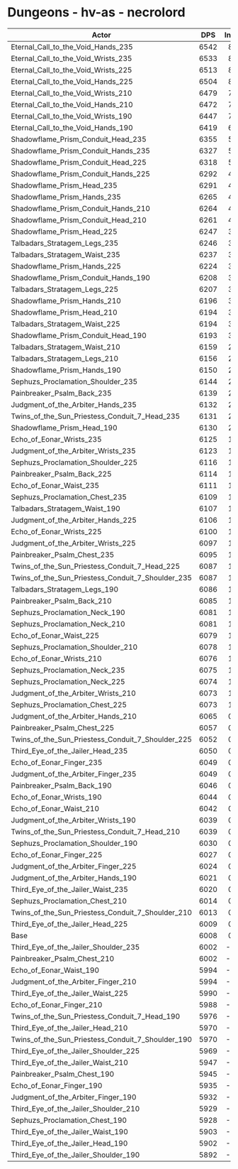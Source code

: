 # Dungeons - hv-as - necrolord
| Actor | DPS | Increase |
|---|:---:|:---:|
|Eternal_Call_to_the_Void_Hands_235|6542|8.89%|
|Eternal_Call_to_the_Void_Wrists_235|6533|8.74%|
|Eternal_Call_to_the_Void_Wrists_225|6513|8.41%|
|Eternal_Call_to_the_Void_Hands_225|6504|8.26%|
|Eternal_Call_to_the_Void_Wrists_210|6479|7.84%|
|Eternal_Call_to_the_Void_Hands_210|6472|7.72%|
|Eternal_Call_to_the_Void_Wrists_190|6447|7.31%|
|Eternal_Call_to_the_Void_Hands_190|6419|6.84%|
|Shadowflame_Prism_Conduit_Head_235|6355|5.78%|
|Shadowflame_Prism_Conduit_Hands_235|6327|5.31%|
|Shadowflame_Prism_Conduit_Head_225|6318|5.16%|
|Shadowflame_Prism_Conduit_Hands_225|6292|4.73%|
|Shadowflame_Prism_Head_235|6291|4.71%|
|Shadowflame_Prism_Hands_235|6265|4.28%|
|Shadowflame_Prism_Conduit_Hands_210|6264|4.26%|
|Shadowflame_Prism_Conduit_Head_210|6261|4.21%|
|Shadowflame_Prism_Head_225|6247|3.98%|
|Talbadars_Stratagem_Legs_235|6246|3.96%|
|Talbadars_Stratagem_Waist_235|6237|3.81%|
|Shadowflame_Prism_Hands_225|6224|3.60%|
|Shadowflame_Prism_Conduit_Hands_190|6208|3.33%|
|Talbadars_Stratagem_Legs_225|6207|3.31%|
|Shadowflame_Prism_Hands_210|6196|3.13%|
|Shadowflame_Prism_Head_210|6194|3.10%|
|Talbadars_Stratagem_Waist_225|6194|3.10%|
|Shadowflame_Prism_Conduit_Head_190|6193|3.08%|
|Talbadars_Stratagem_Waist_210|6159|2.51%|
|Talbadars_Stratagem_Legs_210|6156|2.46%|
|Shadowflame_Prism_Hands_190|6150|2.36%|
|Sephuzs_Proclamation_Shoulder_235|6144|2.26%|
|Painbreaker_Psalm_Back_235|6139|2.18%|
|Judgment_of_the_Arbiter_Hands_235|6132|2.06%|
|Twins_of_the_Sun_Priestess_Conduit_7_Head_235|6131|2.05%|
|Shadowflame_Prism_Head_190|6130|2.03%|
|Echo_of_Eonar_Wrists_235|6125|1.95%|
|Judgment_of_the_Arbiter_Wrists_235|6123|1.91%|
|Sephuzs_Proclamation_Shoulder_225|6116|1.80%|
|Painbreaker_Psalm_Back_225|6114|1.76%|
|Echo_of_Eonar_Waist_235|6111|1.71%|
|Sephuzs_Proclamation_Chest_235|6109|1.68%|
|Talbadars_Stratagem_Waist_190|6107|1.65%|
|Judgment_of_the_Arbiter_Hands_225|6106|1.63%|
|Echo_of_Eonar_Wrists_225|6100|1.53%|
|Judgment_of_the_Arbiter_Wrists_225|6097|1.48%|
|Painbreaker_Psalm_Chest_235|6095|1.45%|
|Twins_of_the_Sun_Priestess_Conduit_7_Head_225|6087|1.31%|
|Twins_of_the_Sun_Priestess_Conduit_7_Shoulder_235|6087|1.31%|
|Talbadars_Stratagem_Legs_190|6086|1.30%|
|Painbreaker_Psalm_Back_210|6085|1.28%|
|Sephuzs_Proclamation_Neck_190|6081|1.22%|
|Sephuzs_Proclamation_Neck_210|6081|1.22%|
|Echo_of_Eonar_Waist_225|6079|1.18%|
|Sephuzs_Proclamation_Shoulder_210|6078|1.17%|
|Echo_of_Eonar_Wrists_210|6076|1.13%|
|Sephuzs_Proclamation_Neck_235|6075|1.12%|
|Sephuzs_Proclamation_Neck_225|6074|1.10%|
|Judgment_of_the_Arbiter_Wrists_210|6073|1.08%|
|Sephuzs_Proclamation_Chest_225|6073|1.08%|
|Judgment_of_the_Arbiter_Hands_210|6065|0.95%|
|Painbreaker_Psalm_Chest_225|6057|0.82%|
|Twins_of_the_Sun_Priestess_Conduit_7_Shoulder_225|6052|0.73%|
|Third_Eye_of_the_Jailer_Head_235|6050|0.70%|
|Echo_of_Eonar_Finger_235|6049|0.68%|
|Judgment_of_the_Arbiter_Finger_235|6049|0.68%|
|Painbreaker_Psalm_Back_190|6046|0.63%|
|Echo_of_Eonar_Wrists_190|6044|0.60%|
|Echo_of_Eonar_Waist_210|6042|0.57%|
|Judgment_of_the_Arbiter_Wrists_190|6039|0.52%|
|Twins_of_the_Sun_Priestess_Conduit_7_Head_210|6039|0.52%|
|Sephuzs_Proclamation_Shoulder_190|6030|0.37%|
|Echo_of_Eonar_Finger_225|6027|0.32%|
|Judgment_of_the_Arbiter_Finger_225|6024|0.27%|
|Judgment_of_the_Arbiter_Hands_190|6021|0.22%|
|Third_Eye_of_the_Jailer_Waist_235|6020|0.20%|
|Sephuzs_Proclamation_Chest_210|6014|0.10%|
|Twins_of_the_Sun_Priestess_Conduit_7_Shoulder_210|6013|0.08%|
|Third_Eye_of_the_Jailer_Head_225|6009|0.02%|
|Base|6008|0.00%|
|Third_Eye_of_the_Jailer_Shoulder_235|6002|-0.10%|
|Painbreaker_Psalm_Chest_210|6002|-0.10%|
|Echo_of_Eonar_Waist_190|5994|-0.23%|
|Judgment_of_the_Arbiter_Finger_210|5994|-0.23%|
|Third_Eye_of_the_Jailer_Waist_225|5990|-0.30%|
|Echo_of_Eonar_Finger_210|5988|-0.33%|
|Twins_of_the_Sun_Priestess_Conduit_7_Head_190|5976|-0.53%|
|Third_Eye_of_the_Jailer_Head_210|5970|-0.63%|
|Twins_of_the_Sun_Priestess_Conduit_7_Shoulder_190|5970|-0.63%|
|Third_Eye_of_the_Jailer_Shoulder_225|5969|-0.65%|
|Third_Eye_of_the_Jailer_Waist_210|5947|-1.02%|
|Painbreaker_Psalm_Chest_190|5945|-1.05%|
|Echo_of_Eonar_Finger_190|5935|-1.22%|
|Judgment_of_the_Arbiter_Finger_190|5932|-1.26%|
|Third_Eye_of_the_Jailer_Shoulder_210|5929|-1.31%|
|Sephuzs_Proclamation_Chest_190|5928|-1.33%|
|Third_Eye_of_the_Jailer_Waist_190|5903|-1.75%|
|Third_Eye_of_the_Jailer_Head_190|5902|-1.76%|
|Third_Eye_of_the_Jailer_Shoulder_190|5892|-1.93%|
